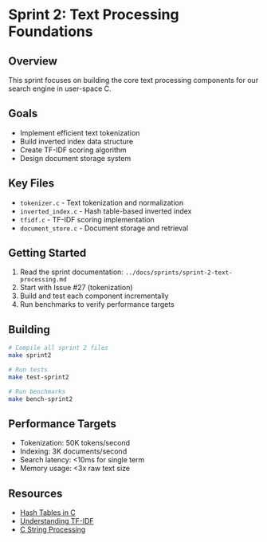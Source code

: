 # Sprint 2: Text Processing Foundations

## Overview
This sprint focuses on building the core text processing components for our search engine in user-space C.

## Goals
- Implement efficient text tokenization
- Build inverted index data structure
- Create TF-IDF scoring algorithm
- Design document storage system

## Key Files
- `tokenizer.c` - Text tokenization and normalization
- `inverted_index.c` - Hash table-based inverted index
- `tfidf.c` - TF-IDF scoring implementation
- `document_store.c` - Document storage and retrieval

## Getting Started
1. Read the sprint documentation: `../docs/sprints/sprint-2-text-processing.md`
2. Start with Issue #27 (tokenization)
3. Build and test each component incrementally
4. Run benchmarks to verify performance targets

## Building
```bash
# Compile all sprint 2 files
make sprint2

# Run tests
make test-sprint2

# Run benchmarks
make bench-sprint2
```

## Performance Targets
- Tokenization: 50K tokens/second
- Indexing: 3K documents/second
- Search latency: <10ms for single term
- Memory usage: <3x raw text size

## Resources
- [Hash Tables in C](https://benhoyt.com/writings/hash-table-in-c/)
- [Understanding TF-IDF](https://www.geeksforgeeks.org/understanding-tf-idf-term-frequency-inverse-document-frequency/)
- [C String Processing](https://www.cs.yale.edu/homes/aspnes/pinewiki/C(2f)Strings.html)